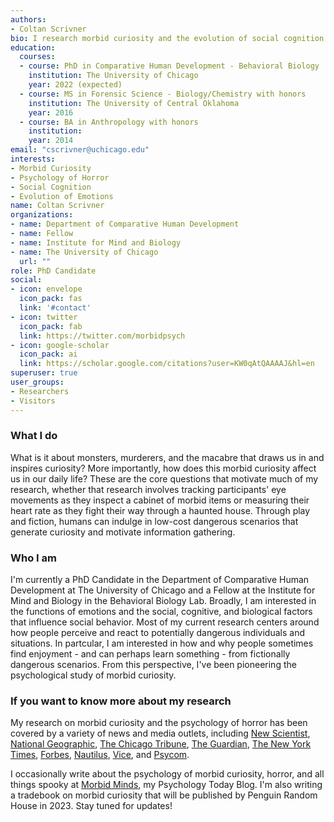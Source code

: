 ```yaml
---
authors:
- Coltan Scrivner
bio: I research morbid curiosity and the evolution of social cognition
education:
  courses:
  - course: PhD in Comparative Human Development - Behavioral Biology
    institution: The University of Chicago
    year: 2022 (expected)
  - course: MS in Forensic Science - Biology/Chemistry with honors
    institution: The University of Central Oklahoma
    year: 2016
  - course: BA in Anthropology with honors
    institution:
    year: 2014
email: "cscrivner@uchicago.edu"
interests:
- Morbid Curiosity
- Psychology of Horror
- Social Cognition
- Evolution of Emotions
name: Coltan Scrivner
organizations:
- name: Department of Comparative Human Development
- name: Fellow
- name: Institute for Mind and Biology
- name: The University of Chicago
  url: ""
role: PhD Candidate
social:
- icon: envelope
  icon_pack: fas
  link: '#contact'
- icon: twitter
  icon_pack: fab
  link: https://twitter.com/morbidpsych
- icon: google-scholar
  icon_pack: ai
  link: https://scholar.google.com/citations?user=KW0qAtQAAAAJ&hl=en
superuser: true
user_groups:
- Researchers
- Visitors
---
```

### What I do
What is it about monsters, murderers, and the macabre that draws us in and inspires curiosity? More importantly, how does this morbid curiosity affect us in our daily life? These are the core questions that motivate much of my research, whether that research involves tracking participants' eye movements as they inspect a cabinet of morbid items or measuring their heart rate as they fight their way through a haunted house. Through play and fiction, humans can indulge in low-cost dangerous scenarios that generate curiosity and motivate information gathering. 

### Who I am
I'm currently a PhD Candidate in the Department of Comparative Human Development at The University of Chicago and a Fellow at the Institute for Mind and Biology in the Behavioral Biology Lab. Broadly, I am interested in the functions of emotions and the social, cognitive, and biological factors that influence social behavior. Most of my current research centers around how people perceive and react to potentially dangerous individuals and situations. In partcular, I am interested in how and why people sometimes find enjoyment - and can perhaps learn something - from fictionally dangerous scenarios. From this perspective, I've been pioneering the psychological study of morbid curiosity. 


### If you want to know more about my research
My research on morbid curiosity and the psychology of horror has been covered by a variety of news and media outlets, including [New Scientist](https://www.newscientist.com/article/2247744-horror-movie-fans-are-better-at-coping-with-the-coronavirus-pandemic/), [National Geographic](https://www.nationalgeographic.com/science/2020/10/how-horror-movies-can-help-overcome-trauma-and-relieve-stress/), [The Chicago Tribune](https://www.chicagotribune.com/entertainment/ct-ent-morbid-curiosity-research-uchicago-20201014-l6br33nmrvffzmcpyndqbjfhqu-story.html), [The Guardian](https://www.theguardian.com/science/2020/jul/01/end-of-the-world-as-we-know-it-fans-of-apocalyptic-films), [The New York Times](https://www.nytimes.com/2020/08/20/movies/scary-movies-summer.html), [Forbes](https://www.forbes.com/sites/alisonescalante/2021/01/15/why-the-zombie-apocalypse-prepared-us-for-pandemic-coronavirus/?sh=2e24bb954d46), [Nautilus](http://nautil.us/issue/87/risk/horror-fans-have-more-fun-during-a-pandemic), [Vice](https://www.vice.com/en_ca/article/5dzvez/horror-movie-fans-are-more-equipped-to-deal-with-the-pandemic-study-says), and [Psycom](https://www.psycom.net/scary-movies-anxiety). 

I occasionally write about the psychology of morbid curiosity, horror, and all things spooky at [Morbid Minds](https://www.psychologytoday.com/us/blog/morbid-minds), my Psychology Today Blog. I'm also writing a tradebook on morbid curiosity that will be published by Penguin Random House in 2023. Stay tuned for updates!
 
